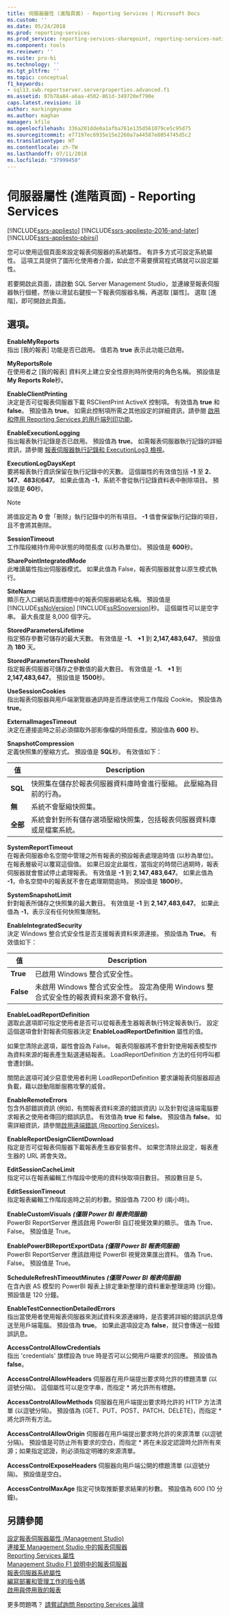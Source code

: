 ```yaml
---
title: 伺服器屬性 (進階頁面) - Reporting Services | Microsoft Docs
ms.custom: ''
ms.date: 05/24/2018
ms.prod: reporting-services
ms.prod_service: reporting-services-sharepoint, reporting-services-native
ms.component: tools
ms.reviewer: ''
ms.suite: pro-bi
ms.technology: ''
ms.tgt_pltfrm: ''
ms.topic: conceptual
f1_keywords:
- sql13.swb.reportserver.serverproperties.advanced.f1
ms.assetid: 07b78a84-a6aa-4502-861d-349720ef790e
caps.latest.revision: 18
author: markingmyname
ms.author: maghan
manager: kfile
ms.openlocfilehash: 336a201dde0a1afba761e135d561079ce5c95d75
ms.sourcegitcommit: e77197ec6935e15e2260a7a44587e8054745d5c2
ms.translationtype: HT
ms.contentlocale: zh-TW
ms.lasthandoff: 07/11/2018
ms.locfileid: "37999450"
---
```

# <a name="server-properties-advanced-page---reporting-services"></a>伺服器屬性 (進階頁面) - Reporting Services

[!INCLUDE[ssrs-appliesto](../../includes/ssrs-appliesto.md)] [!INCLUDE[ssrs-appliesto-2016-and-later](../../includes/ssrs-appliesto-2016-and-later.md)] [!INCLUDE[ssrs-appliesto-pbirsi](../../includes/ssrs-appliesto-pbirs.md)]

您可以使用這個頁面來設定報表伺服器的系統屬性。 有許多方式可設定系統屬性。 這項工具提供了圖形化使用者介面，如此您不需要撰寫程式碼就可以設定屬性。

若要開啟此頁面，請啟動 SQL Server Management Studio，並連線至報表伺服器執行個體，然後以滑鼠右鍵按一下報表伺服器名稱，再選取 [屬性]。 選取 [進階]，即可開啟此頁面。

## <a name="options"></a>選項。

**EnableMyReports**  
指出 [我的報表] 功能是否已啟用。 值若為 **true** 表示此功能已啟用。  

**MyReportsRole**  
在使用者之 [我的報表] 資料夾上建立安全性原則時所使用的角色名稱。 預設值是 **My Reports Role**秒。  

**EnableClientPrinting**  
決定是否可從報表伺服器下載 RSClientPrint ActiveX 控制項。 有效值為 **true** 和 **false**。 預設值為 **true**。 如需此控制項所需之其他設定的詳細資訊，請參閱 [啟用和停用 Reporting Services 的用戶端列印功能](../../reporting-services/report-server/enable-and-disable-client-side-printing-for-reporting-services.md)。  

**EnableExecutionLogging**  
指出報表執行記錄是否已啟用。 預設值為 **true**。 如需報表伺服器執行記錄的詳細資訊，請參閱 [報表伺服器執行記錄和 ExecutionLog3 檢視](../../reporting-services/report-server/report-server-executionlog-and-the-executionlog3-view.md)。  

**ExecutionLogDaysKept**  
要將報表執行資訊保留在執行記錄中的天數。 這個屬性的有效值包括 **-1** 至 **2**、**147**、**483**和**647**。 如果此值為 **-1**，系統不會從執行記錄資料表中刪除項目。 預設值是 **60**秒。  

> [!NOTE] 
> 將值設定為 **0** 會「刪除」執行記錄中的所有項目。 **-1** 值會保留執行記錄的項目，且不會將其刪除。

**SessionTimeout**  
工作階段維持作用中狀態的時間長度 (以秒為單位)。 預設值是 **600**秒。  

**SharePointIntegratedMode**  
此唯讀屬性指出伺服器模式。 如果此值為 False，報表伺服器就會以原生模式執行。  

**SiteName**  
顯示在入口網站頁面標題中的報表伺服器網站名稱。 預設值是 [!INCLUDE[ssNoVersion](../../includes/ssnoversion-md.md)] [!INCLUDE[ssRSnoversion](../../includes/ssrsnoversion-md.md)]秒。 這個屬性可以是空字串。 最大長度是 8,000 個字元。  

**StoredParametersLifetime**  
指定預存參數可儲存的最大天數。 有效值是 **-1**、 **+1** 到 **2,147,483,647**。 預設值為 **180** 天。  

**StoredParametersThreshold**  
指定報表伺服器可儲存之參數值的最大數目。 有效值是 **-1**、 **+1** 到 **2,147,483,647**。 預設值是 **1500**秒。  

**UseSessionCookies**  
指出報表伺服器與用戶端瀏覽器通訊時是否應該使用工作階段 Cookie。 預設值為 **true**。  

**ExternalImagesTimeout**  
決定在連接逾時之前必須擷取外部影像檔的時間長度。預設值為 **600** 秒。  

**SnapshotCompression**  
定義快照集的壓縮方式。 預設值是 **SQL**秒。 有效值如下：

|值|Description|
|---------|---------|
|**SQL**|快照集在儲存於報表伺服器資料庫時會進行壓縮。 此壓縮為目前的行為。|
|**無**|系統不會壓縮快照集。|
|**全部**|系統會針對所有儲存選項壓縮快照集，包括報表伺服器資料庫或是檔案系統。|

**SystemReportTimeout**  
在報表伺服器命名空間中管理之所有報表的預設報表處理逾時值 (以秒為單位)。 在報表層級可以覆寫這個值。 如果已設定此屬性，當指定的時間已過期時，報表伺服器就會嘗試停止處理報表。 有效值是 **-1** 到 **2**,**147**,**483**,**647**。 如果此值為 **-1**，命名空間中的報表就不會在處理期間逾時。 預設值是 **1800**秒。  

**SystemSnapshotLimit**  
針對報表所儲存之快照集的最大數目。 有效值是 **-1** 到 **2**,**147**,**483**,**647**。 如果此值為 **-1**，表示沒有任何快照集限制。  

**EnableIntegratedSecurity**  
決定 Windows 整合式安全性是否支援報表資料來源連接。 預設值為 **True**。 有效值如下：

|值|Description|
|---------|---------|
|**True**|已啟用 Windows 整合式安全性。|
|**False**|未啟用 Windows 整合式安全性。 設定為使用 Windows 整合式安全性的報表資料來源不會執行。|

**EnableLoadReportDefinition**  
選取此選項即可指定使用者是否可以從報表產生器報表執行特定報表執行。 設定這個選項會針對報表伺服器決定 **EnableLoadReportDefinition** 屬性的值。  

如果您清除此選項，屬性會設為 False。 報表伺服器將不會針對使用報表模型作為資料來源的報表產生點選連結報表。 LoadReportDefinition 方法的任何呼叫都會遭封鎖。  

關閉此選項可減少惡意使用者利用 LoadReportDefinition 要求讓報表伺服器超過負載，藉以啟動阻斷服務攻擊的威脅。  

**EnableRemoteErrors**  
包含外部錯誤資訊 (例如，有關報表資料來源的錯誤資訊) 以及針對從遠端電腦要求報表之使用者傳回的錯誤訊息。 有效值為 **true** 和 **false**。 預設值為 **false**。 如需詳細資訊，請參閱[啟用遠端錯誤 &#40;Reporting Services&#41;](../../reporting-services/report-server/enable-remote-errors-reporting-services.md)。  

**EnableReportDesignClientDownload**  
指定是否可從報表伺服器下載報表產生器安裝套件。 如果您清除此設定，報表產生器的 URL 將會失效。 

**EditSessionCacheLimit**  
指定可以在報表編輯工作階段中使用的資料快取項目數目。 預設數目是 5。  

**EditSessionTimeout**  
指定報表編輯工作階段逾時之前的秒數。預設值為 7200 秒 (兩小時)。  

**EnableCustomVisuals** ***(僅限 Power BI 報表伺服器)***  
PowerBI ReportServer 應該啟用 PowerBI 自訂視覺效果的顯示。 值為 True、False。  預設值是 True。  

**EnablePowerBIReportExportData** ***(僅限 Power BI 報表伺服器)***  
PowerBI ReportServer 應該啟用從 PowerBI 視覺效果匯出資料。 值為 True、False。  預設值是 True。  

**ScheduleRefreshTimeoutMinutes** ***(僅限 Power BI 報表伺服器)***  
在含內嵌 AS 模型的 PowerBI 報表上排定重新整理的資料重新整理逾時 (分鐘)。 預設值是 120 分鐘。

**EnableTestConnectionDetailedErrors**  
指出當使用者使用報表伺服器來測試資料來源連線時，是否要將詳細的錯誤訊息傳送至用戶端電腦。 預設值為 **true**。 如果此選項設定為 **false**，就只會傳送一般錯誤訊息。

**AccessControlAllowCredentials**  
指出 'credentials' 旗標設為 true 時是否可以公開用戶端要求的回應。 預設值為 **false**。

**AccessControlAllowHeaders** 伺服器在用戶端提出要求時允許的標題清單 (以逗號分隔)。 這個屬性可以是空字串，而指定 * 將允許所有標題。

**AccessControlAllowMethods** 伺服器在用戶端提出要求時允許的 HTTP 方法清單 (以逗號分隔)。 預設值為 (GET、PUT、POST、PATCH、DELETE)，而指定 * 將允許所有方法。

**AccessControlAllowOrigin** 伺服器在用戶端提出要求時允許的來源清單 (以逗號分隔)。 預設值是可防止所有要求的空白，而指定 * 將在未設定認證時允許所有來源；如果指定認證，則必須指定明確的來源清單。

**AccessControlExposeHeaders** 伺服器向用戶端公開的標題清單 (以逗號分隔)。 預設值是空白。

**AccessControlMaxAge** 指定可快取推斷要求結果的秒數。 預設值為 600 (10 分鐘)。

## <a name="see-also"></a>另請參閱

[設定報表伺服器屬性 &#40;Management Studio&#41;](../../reporting-services/tools/set-report-server-properties-management-studio.md)   
[連接至 Management Studio 中的報表伺服器](../../reporting-services/tools/connect-to-a-report-server-in-management-studio.md)   
[Reporting Services 屬性](../../reporting-services/report-server-web-service/net-framework/reporting-services-properties.md)   
[Management Studio F1 說明中的報表伺服器](../../reporting-services/tools/report-server-in-management-studio-f1-help.md)   
[報表伺服器系統屬性](../../reporting-services/report-server-web-service/net-framework/reporting-services-properties-report-server-system-properties.md)   
[編寫部署和管理工作的指令碼](../../reporting-services/tools/script-deployment-and-administrative-tasks.md)   
[啟用與停用我的報表](../../reporting-services/report-server/enable-and-disable-my-reports.md)  

更多問題嗎？ [請嘗試詢問 Reporting Services 論壇](http://go.microsoft.com/fwlink/?LinkId=620231)
